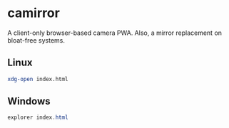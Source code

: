 # camirror

A client-only browser-based camera PWA. Also, a mirror replacement on bloat-free systems.

## Linux

```bash
xdg-open index.html
```

## Windows

```ps1
explorer index.html
```

